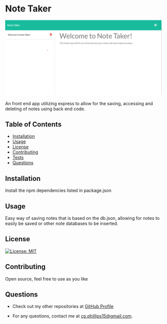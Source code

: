 # Note Taker

![screenshot](note-taker.png)

  An front end app utilizing express to allow for the saving, accessing and deleting of notes using back end code.

  ## Table of Contents

  - [Installation](#installation)
  - [Usage](#usage)
  - [License](#license)
  - [Contributing](#contributing)
  - [Tests](#tests)
  - [Questions](#questions)

  ## Installation

  Install the npm dependencies listed in package.json

  ## Usage

  Easy way of saving notes that is based on the db.json, allowing for notes to easily be saved or other note databases to be inserted.

  ## License

  [![License: MIT](https://img.shields.io/badge/License-MIT-yellow.svg)](https://opensource.org/licenses/MIT)

  ## Contributing

  Open source, feel free to use as you like


  ## Questions

  - Check out my other repositories at [GitHub Profile](https://github.com/c-phillips7)

  - For any questions, contact me at cp.phillips15@gmail.com.

